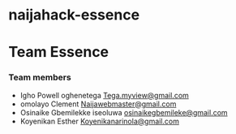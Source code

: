 # naijahack-essence
# Team Essence
### Team members
- Igho Powell oghenetega 
Tega.myview@gmail.com
- omolayo Clement
Naijawebmaster@gmail.com
- Osinaike Gbemilekke iseoluwa
osinaikegbemileke@gmail.com
- Koyenikan Esther
Koyenikanarinola@gmail.com
